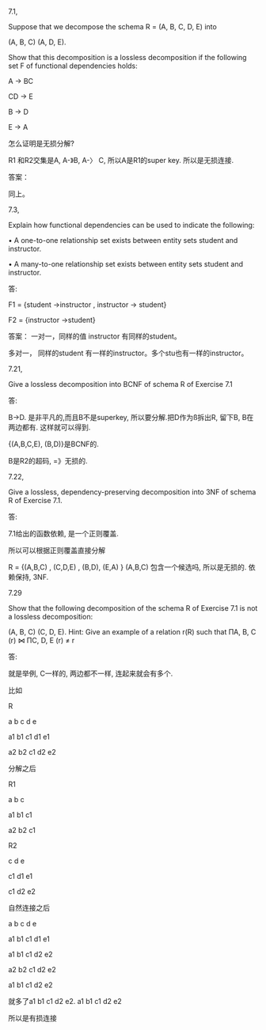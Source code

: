 7.1, 

Suppose that we decompose the schema R = (A, B, C, D, E) into 

(A, B, C) (A, D, E). 

Show that this decomposition is a lossless decomposition if the following set F of functional dependencies holds: 

A → BC 

CD → E 

B → D 

E → A

怎么证明是无损分解?

R1 和R2交集是A, A-》B, A-〉 C,  所以A是R1的super key. 所以是无损连接.

答案：

同上。



7.3, 

Explain how functional dependencies can be used to indicate the following: 

• A one-to-one relationship set exists between entity sets student and instructor. 

• A many-to-one relationship set exists between entity sets student and instructor.

答: 

F1 = {student ->instructor , instructor -> student}

F2 = {instructor ->student}

答案：  一对一，同样的值 instructor 有同样的student。

多对一， 同样的student 有一样的instructor。多个stu也有一样的instructor。



7.21, 

Give a lossless decomposition into BCNF of schema R of Exercise 7.1

答: 

B->D. 是非平凡的,而且B不是superkey, 所以要分解.把D作为ß拆出R, 留下B, B在两边都有. 这样就可以得到.

{(A,B,C,E), (B,D)}是BCNF的.

B是R2的超码, =》无损的.





7.22, 

Give a lossless, dependency-preserving decomposition into 3NF of schema R of Exercise 7.1.

答: 

7.1给出的函数依赖, 是一个正则覆盖. 

所以可以根据正则覆盖直接分解

R = {(A,B,C) , (C,D,E) , (B,D), (E,A) } (A,B,C)  包含一个候选吗, 所以是无损的. 依赖保持, 3NF.





7.29

Show that the following decomposition of the schema R of Exercise 7.1 is not a lossless decomposition: 

(A, B, C) (C, D, E). Hint: Give an example of a relation r(R) such that ΠA, B, C (r) ⋈ ΠC, D, E (r) ≠ r

答: 

就是举例, C一样的, 两边都不一样, 连起来就会有多个.

比如 

R

a b c d e 

a1 b1 c1 d1 e1

a2 b2 c1 d2 e2

分解之后

R1

a b c 

a1 b1 c1 

a2 b2 c1 

R2 

c d e 

 c1 d1 e1

c1 d2 e2

自然连接之后

a b c d e 

a1 b1 c1 d1 e1

a1 b1 c1 d2 e2

a2 b2 c1 d2 e2

a1 b1  c1 d2 e2 

就多了a1 b1  c1 d2 e2. a1 b1 c1 d2 e2 

所以是有损连接
